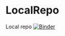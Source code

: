 # LocalRepo
 Local repo
[![Binder](https://mybinder.org/badge_logo.svg)](https://mybinder.org/v2/gh/KSpiliop/LocalRepo/main?filepath=tests_topic_mod_v1.Rmd)
